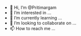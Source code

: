 - 👋 Hi, I’m @Pritimargam
- 👀 I’m interested in ...
- 🌱 I’m currently learning ...
- 💞️ I’m looking to collaborate on ...
- 📫 How to reach me ...

<!---
Pritimargam/Pritimargam is a ✨ special ✨ repository because its `README.md` (this file) appears on your GitHub profile.
You can click the Preview link to take a look at your changes.
--->
